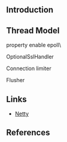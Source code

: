 ## Introduction


## Thread Model


property enable epoll\

OptionalSslHandler


Connection limiter


Flusher


## Links

- [Netty](/docs/CS/Java/Netty/Netty.md)

## References

